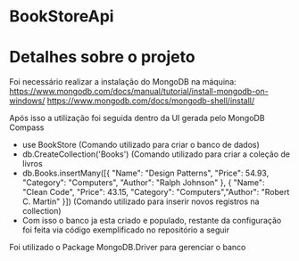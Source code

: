 # BookStoreApi

# Detalhes sobre o projeto
Foi necessário realizar a instalação do MongoDB na máquina:
https://www.mongodb.com/docs/manual/tutorial/install-mongodb-on-windows/
https://www.mongodb.com/docs/mongodb-shell/install/

Após isso a utilização foi seguida dentro da UI gerada pelo MongoDB Compass
  - use BookStore (Comando utilizado para criar o banco de dados)
  - db.CreateCollection('Books') (Comando utilizado para criar a coleção de livros
  - db.Books.insertMany([{ "Name": "Design Patterns", "Price": 54.93, "Category": "Computers", "Author": "Ralph Johnson" }, { "Name": "Clean Code", "Price": 43.15, "Category": "Computers","Author": "Robert C. Martin" }]) (Comando utilizado para inserir novos registros na collection)
  - Com isso o banco ja esta criado e populado, restante da configuração foi feita via código exemplificado no repositório a seguir

  Foi utilizado o Package MongoDB.Driver para gerenciar o banco
